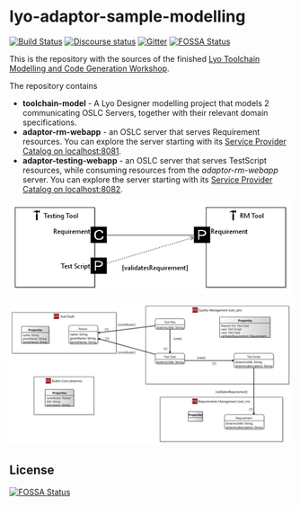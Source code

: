 # lyo-adaptor-sample-modelling

[![Build Status](https://travis-ci.org/OSLC/lyo-adaptor-sample-modelling.svg?branch=master)](https://travis-ci.org/OSLC/lyo-adaptor-sample-modelling)
[![Discourse status](https://img.shields.io/discourse/https/meta.discourse.org/status.svg)](https://forum.open-services.net/)
[![Gitter](https://img.shields.io/gitter/room/nwjs/nw.js.svg)](https://gitter.im/OSLC/chat)
[![FOSSA Status](https://app.fossa.io/api/projects/git%2Bgithub.com%2FOSLC%2Flyo-adaptor-sample-modelling.svg?type=shield)](https://app.fossa.io/projects/git%2Bgithub.com%2FOSLC%2Flyo-adaptor-sample-modelling?ref=badge_shield)

This is the repository with the sources of the finished [Lyo Toolchain Modelling and Code Generation Workshop](https://wiki.eclipse.org/Lyo/ToolchainModellingAndCodeGenerationWorkshop).

The repository contains 
 * **toolchain-model** - A Lyo Designer modelling project that models 2 communicating OSLC Servers, together with their relevant domain specifications. 
 * **adaptor-rm-webapp** - an OSLC server that serves Requirement resources. You can explore the server starting with its [Service Provider Catalog on localhost:8081](http://localhost:8081/adaptor-rm/services/catalog/singleton). 
 * **adaptor-testing-webapp** - an OSLC server that serves TestScript resources, while consuming resources from the *adaptor-rm-webapp* server. You can explore the server starting with its [Service Provider Catalog on localhost:8082](http://localhost:8082/adaptor-testing/services/catalog/singleton).

![Toolchain Model](img/ToolchainDiagram.png)

![Domain Specification Model](img/SpecificationDiagram.png)



## License
[![FOSSA Status](https://app.fossa.io/api/projects/git%2Bgithub.com%2FOSLC%2Flyo-adaptor-sample-modelling.svg?type=large)](https://app.fossa.io/projects/git%2Bgithub.com%2FOSLC%2Flyo-adaptor-sample-modelling?ref=badge_large)